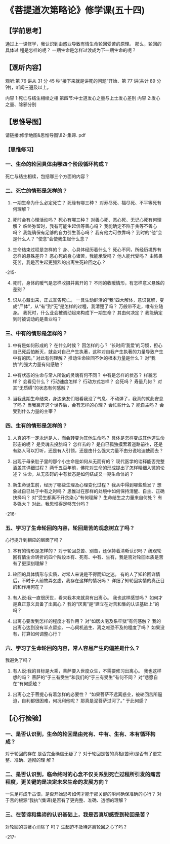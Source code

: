 
# 《菩提道次第略论》修学课(五十四)
## 【学前思考】

通过上一课修学，我认识到由惑业导致有情生命轮回受苦的原理。
那么，轮回的具体过
程是怎样的呢？
一期生命是怎样过渡成为下一期生命的呢？

## 【观听内容】

观听:第 76 讲从 31 分 45 秒“接下来就是讲死的问题”开始、第 77 讲(共计 89 分钟)，听闻三遍及以上。

内容 1:死亡与结生相续之相
第四节:中士道发心之量与上士发心差别
内容 2:发心之量、除邪分别

## 【思惟导图】

请链接:修学地图&思惟导图\82-集谛. pdf

### 【思惟修习】

### 一、生命的轮回具体由哪四个阶段循环构成？

死亡与结生相续，包括哪三个方面的内容？

### 二、死亡的情形是怎样的？

1. 一期生命为什么必定死亡？
   死缘有哪三种？
   对寿尽死、福尽死、不平等死有何理解？

2. 死时会有心理活动吗？
   死心有哪三种？
   对善心死、恶心死、无记心死有何理解？
   临终弥留时，我有可能生起信等善心吗？
   我能确定不陷于贪等不善心吗？
   我能确保有足够的自力引生善心吗？
   我有他力可依靠吗？
   到时的“他”会是什么人？
   “使念”会使我生起什么念？

3. 生命结束过程是怎样的？
   身、心具体经历着什么？
   死心不同，所经历境界有怎样的悬殊差异？
   恶心死的身心诸苦，我能承受吗？
   他人能代受吗？
   由怖畏死苦，我是否生起更强烈的出离生死轮回之心？

-215-

4. 死时，身体的暖气是怎样收摄并离开的？
   不同的收暖情形，有怎样意义悬殊的差别？

5. 识从心藏出来，正式宣告死亡。
   一具生动鲜活的“我”四大解体，意识瓦解，变成“尸体”，从“有”到“无”是怎样的过程，我清楚了吗？
   万般带不走，唯有业随身。
   我死时，什么业会被调动起来构成下一期生命？
   其由何决定？
   我能确定到时被调动的是善业吗？

### 三、中有的情形是怎样的？

1. 中有是如何形成的？
   在什么时候？
   因怎样的心？
   “长时间‘我爱’的习惯，担心自己死后怕断灭，就会对自己产生执著，这种对自我产生执著的力量导致产生中有的因。”
   对此有何理解？
   推动生命轮回不休的根本力量是什么？
   对“我执”的强大力量有何感触？

2. 中有状态的生命与常人所说的灵魂有何不同？
   中有是怎样的状态？
   样貌怎样？
   会看见什么？
   行动速度怎样？
   行动方式怎样？
   会死吗？
   寿量几何？
   对其“无质碍”的状态有何感触？

3. 当我此期生命结束，身边亲友们眼看我没了气息、不动弹了，我真的就此安息了吗？
   当我离开这个世界后，会有怎样的心理？
   会忙些什么？
   能自主吗？
   会受到什么力量的主宰？

### 四、生有的情形是怎样的？

1. 人真的不一定永远是人，而会转变为其他生命吗？
   具体是怎样变成其他道生命形态的呢？
   是灵魂去投胎吗？
   怎样去的？
   是自已孤独摸索着道路前往，还是有路人可以打听，还是有人引领，还是由什么强大力量不由分说地迫使而去？

2. 出现于母亲肚子里的那个小生命是如何从无而有的？
   现代医学的诠释能否完整涵盖其详细过程？
   两千五百年前，佛陀对生命的形成提出了怎样精细入微的论述？
   生命，从无质碍的中有状态是如何结成又一期生命体的？

3. 新生命诞生前，经历了哪些生理及心理变化过程？
   我从中得到哪些启发？
   想象过自已处于中有之时吗？
   思惟过在那样的处境中如何保持清醒、自主、正确抉择吗？
   对“受生都离不开贪染心”有何理解？
   生命结生之力量来自何处？
   有多强大？
   对此，我思惟得足够充分吗？

-216-

### 五、学习了生命轮回的内容，轮回是苦的观念树立了吗？

心行提升到相应的层面了吗？

1. 本有的情形是怎样的？
   对于轮回总苦、别苦，还保持着清晰认识吗？
   统观轮回有情生命转折的四个阶段本有、死有、中有、生有，我是否对轮回本质是苦有了更深刻理解？

2. 轮回的具体情形与实质，对常人来说是不得而知之迷。
   有的人了知轮回详情后，不时于人前故弄玄虚，我存在这样的情况吗？
   详细了知轮回实情的真正目的和作用何在？

3. 有人说:我一直很厌世，看来我本来就具有出离心。
   我也这样感觉吗？
   如何才是真正意义具备了出离心？
   我的“厌离”是“建立在对苦和集的认识基础上”的吗？

4. 出离心要发到怎样的程度才有作用？
   对“如居火宅及系牢狱”有何感触？
   我的出离心达到没有半点留恋、一心伺机逃生、离之唯恐不及的程度了吗？
   如果没有，打算如何调整心行？

### 六、学习了生命轮回的内容，常人容易产生的偏差是什么？

我避免了吗？

1. 有人说:我的目标是大乘，菩萨要入世度众生，不需要修习出离心。
   我也这样想的吗？
   菩萨的“于三有受生”和我们的“于三有受生”有何不同？
   对“悲愿自在”有何感触？

2. 出离心之于菩提心有着怎样的必要性？
   “如果菩萨不远离惑业，被轮回苦所逼迫，自利都很困难，何况利他呢？
   那真是泥菩萨过河了。”
   于此何感？

## 【心行检验】

### 一、是否认识到，生命的轮回是由死有、中有、生有、本有循环构成？

对于轮回的存在
是否完全确信无疑了？
对于轮回是苦的真相(苦谛)是否有了更完整、准确、透彻的理
解？

### 二、是否认识到，临命终时的心念不仅关系到死亡过程所引发的痛苦程度，更关键的是决定未来生命的发展方向？

一失足将成千古恨，是否开始思考如何才能于那关键的瞬间确保准确的心行？
对于苦的根源“我执”(集谛)是否有了更完整、准确、透彻的理解？

### 三、在苦谛和集谛的认识基础上，我是否真切感受到轮回是苦？

对轮回的贪著心消除了
吗？
生起迫不及待逃离轮回之心了吗？

-217-